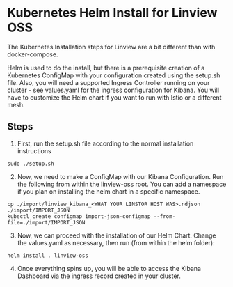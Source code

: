 # Kubernetes Helm Install for Linview OSS

The Kubernetes Installation steps for Linview are a bit different than with docker-compose.

Helm is used to do the install, but there is a prerequisite creation of a Kubernetes ConfigMap with your configuration created using the setup.sh file.  Also, you will need a supported Ingress Controller running on your cluster - see values.yaml for the ingress configuration for Kibana. You will have to customize the Helm chart if you want to run with Istio or a different mesh.

## Steps

1. First, run the setup.sh file according to the normal installation instructions

```
sudo ./setup.sh
```

2. Now, we need to make a ConfigMap with our Kibana Configuration. Run the following from within the linview-oss root.  You can add a namespace if you plan on installing the helm chart in a specific namespace.

```
cp ./import/linview_kibana_<WHAT YOUR LINSTOR HOST WAS>.ndjson ./import/IMPORT_JSON
kubectl create configmap import-json-configmap --from-file=./import/IMPORT_JSON
```

3. Now, we can proceed with the installation of our Helm Chart.  Change the values.yaml as necessary, then run (from within the helm folder):

```
helm install . linview-oss
```

4. Once everything spins up, you will be able to access the Kibana Dashboard via the ingress record created in your cluster.